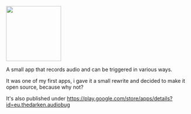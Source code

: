 <img src="https://raw.githubusercontent.com/d4rken/audiobug/master/art/Banner.png" height="150">

A small app that records audio and can be triggered in various ways.

It was one of my first apps, i gave it a small rewrite and decided to make it open source, because why not?

It's also published under https://play.google.com/store/apps/details?id=eu.thedarken.audiobug
